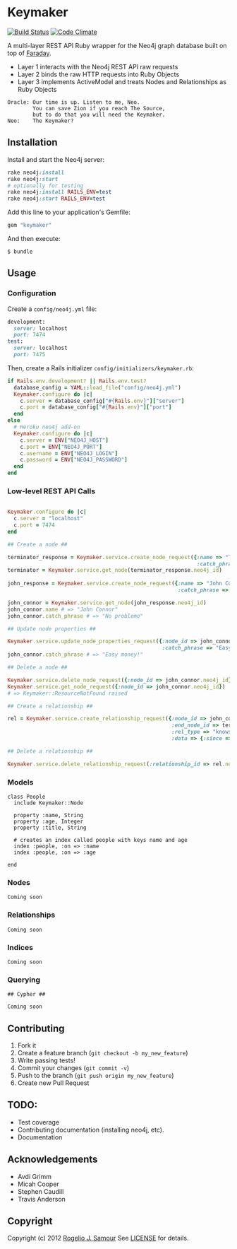 # Keymaker

[![Build Status](https://travis-ci.org/therubymug/keymaker.png)](https://travis-ci.org/therubymug/keymaker)
[![Code Climate](https://codeclimate.com/badge.png)](https://codeclimate.com/github/therubymug/keymaker)

A multi-layer REST API Ruby wrapper for the Neo4j graph database built on top of [Faraday][].

- Layer 1 interacts with the Neo4j REST API raw requests
- Layer 2 binds the raw HTTP requests into Ruby Objects
- Layer 3 implements ActiveModel and treats Nodes and Relationships as Ruby Objects

```
Oracle: Our time is up. Listen to me, Neo.
        You can save Zion if you reach The Source,
        but to do that you will need the Keymaker.
Neo:    The Keymaker?
```

## Installation

Install and start the Neo4j server:

```ruby
rake neo4j:install
rake neo4j:start
# optionally for testing
rake neo4j:install RAILS_ENV=test
rake neo4j:start RAILS_ENV=test
```

Add this line to your application's Gemfile:

```ruby
gem "keymaker"
```

And then execute:

```
$ bundle
```

## Usage

### Configuration

Create a `config/neo4j.yml` file:

```ruby
development:
  server: localhost
  port: 7474
test:
  server: localhost
  port: 7475
```

Then, create a Rails initializer `config/initializers/keymaker.rb`:

```ruby
if Rails.env.development? || Rails.env.test?
  database_config = YAML::load_file("config/neo4j.yml")
  Keymaker.configure do |c|
    c.server = database_config["#{Rails.env}"]["server"]
    c.port = database_config["#{Rails.env}"]["port"]
  end
else
  # Heroku neo4j add-on
  Keymaker.configure do |c|
    c.server = ENV["NEO4J_HOST"]
    c.port = ENV["NEO4J_PORT"]
    c.username = ENV["NEO4J_LOGIN"]
    c.password = ENV["NEO4J_PASSWORD"]
  end
end
```

### Low-level REST API Calls

```ruby

Keymaker.configure do |c|
  c.server = "localhost"
  c.port = 7474
end

## Create a node ##

terminator_response = Keymaker.service.create_node_request({:name => "Terminator",
                                                            :catch_phrase => "I'll be back"})
terminator = Keymaker.service.get_node(terminator_response.neo4j_id)
 
john_response = Keymaker.service.create_node_request({:name => "John Connor",
                                                      :catch_phrase => "No problemo"})

john_connor = Keymaker.service.get_node(john_response.neo4j_id)
john_connor.name # => "John Connor"
john_connor.catch_phrase # => "No problemo"

## Update node properties ##

Keymaker.service.update_node_properties_request({:node_id => john_connor.neo4j_id,
                                                 :catch_phrase => "Easy money!"})
john_connor.catch_phrase # => "Easy money!"

## Delete a node ##

Keymaker.service.delete_node_request({:node_id => john_connor.neo4j_id})
Keymaker.service.get_node_request({:node_id => john_connor.neo4j_id})
# => Keymaker::ResourceNotFound raised

## Create a relationship ##

rel = Keymaker.service.create_relationship_request({:node_id => john_connor.neo4j_id,
                                                    :end_node_id => terminator.neo4j_id,
                                                    :rel_type => "knows",
                                                    :data => {:since => "Summer of 1984"})

## Delete a relationship ##

Keymaker.service.delete_relationship_request(:relationship_id => rel.neo4j_id)

```

### Models

```
class People
  include Keymaker::Node
    
  property :name, String
  property :age, Integer
  property :title, String
  
  # creates an index called people with keys name and age
  index :people, :on => :name
  index :people, :on => :age

end
```

### Nodes

```
Coming soon
```

### Relationships

```
Coming soon
```

### Indices

```
Coming soon
```

### Querying

```
## Cypher ##

Coming soon
```

## Contributing

1. Fork it
2. Create a feature branch (`git checkout -b my_new_feature`)
3. Write passing tests!
3. Commit your changes (`git commit -v`)
4. Push to the branch (`git push origin my_new_feature`)
5. Create new Pull Request

## TODO:

- Test coverage
- Contributing documentation (installing neo4j, etc).
- Documentation

## Acknowledgements

- Avdi Grimm
- Micah Cooper
- Stephen Caudill
- Travis Anderson

## Copyright
Copyright (c) 2012 [Rogelio J. Samour](mailto:rogelio@therubymug.com)
See [LICENSE][] for details.

[license]: https://github.com/therubymug/keymaker/blob/master/LICENSE.md
[faraday]: https://github.com/technoweenie/faraday

